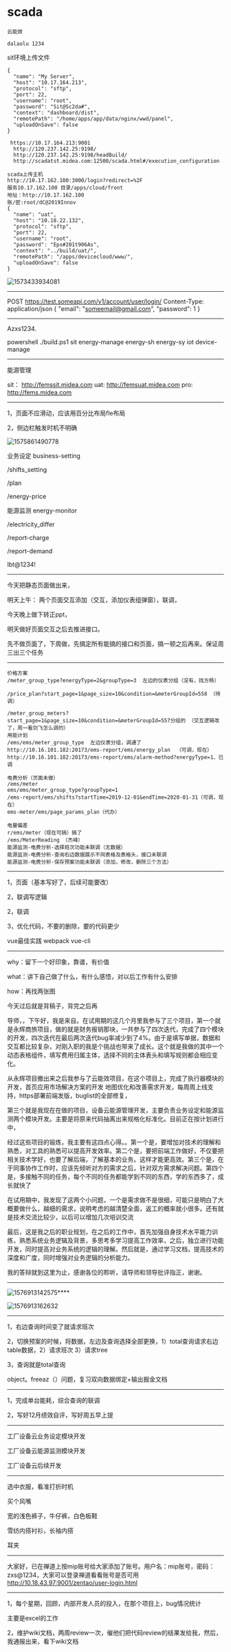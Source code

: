 # scada

```
云能效

dalaolu 1234
```

sit环境上传文件

```
{
  "name": "My Server",
  "host": "10.17.164.213",
  "protocol": "sftp",
  "port": 22,
  "username": "root",
  "password": "Sit@Sc2da#",
  "context": "dashboard/dist",
  "remotePath": "/home/apps/app/data/nginx/wwd/panel",
  "uploadOnSave": false
}
```

```
 https://10.17.164.213:9001
  http://120.237.142.25:9198/
  http://120.237.142.25:9198/headBuild/
  http://scadatst.midea.com:12500/scada.html#/execution_configuration
```

```
scada上传主机
http://10.17.162.100:3000/login?redirect=%2F
服务10.17.162.100 目录/apps/cloud/front
地址：http://10.17.162.100
账/密:root/dC@2019Innov
{
  "name": "uat",
  "host": "10.18.22.132",
  "protocol": "sftp",
  "port": 22,
  "username": "root",
  "password": "Eps#201t906As",
  "context": "../build/uat/",
  "remotePath": "/apps/devicecloud/www/",
  "uploadOnSave": false
}
```



![1573433934081](imge/1573433934081.png)

----

POST https://test.someapi.com/v1/account/user/login/ Content-Type: application/json  { "email": "someemail@gmail.com", "password": 1 }

---

Azxs1234.

powershell ./build.ps1 sit energy-manage energy-sh energy-sy iot device-manage

---

能源管理

sit：	   http://femssit.midea.com
uat: 	   http://femsuat.midea.com
pro: 	   http://fems.midea.com

---

1，页面不应滑动，应该用百分比布局fle布局

2，侧边栏触发时机不明确

![1575861490778](imge/1575861490778.png)

业务设定 business-setting

/shifts_setting

/plan

/energy-price

能源监测 energy-monitor

/electricity_differ

/report-charge

/report-demand

Ibt@1234!

---

今天把静态页面做出来，

明天上午： 两个页面交互添加（交互，添加仪表组弹窗），联调，

今天晚上做下转正ppt，

明天做好页面交互之后去推进接口。

先不做页面了，下周做，先搞定所有能搞的接口和页面，搞一顿之后再来。保证周三出三个任务

****

```
价格方案
/meter_group_type?energyType=2&groupType=3  左边的仪表分组（没有，找方杨）

/price_plan?start_page=1&page_size=10&condition=&meterGroupId=558 （待调）

/meter_group_meters?start_page=1&page_size=10&condition=&meterGroupId=557分组的 （交互逻辑改了，周一看剑飞怎么调的）
用能计划
/ems/ems/meter_group_type  左边仪表分组，调通了
http://10.16.101.182:20173/ems-report/ems/energy_plan  （可调，现在）
http://10.16.101.182:20173/ems-report/ems/alarm-method?energyType=1、已调

电费分析（页面未做）
/ems/meter
ems/ems/meter_group_type?groupType=1
/ems-report/ems/shifts?startTime=2019-12-01&endTime=2020-01-31（可调，现在）
ems-meter/ems/page_params_plan（代办）

电量偏差
r/ems/meter（现在可搞）搞了
/ems/MeterReading （杰峰）
能源监测-电费分析-选择班次功能未联调（无数据）
能源监测-电费分析-查询右边数据展示不同表格及表格头，接口未联调
能源监测-电费分析-保存预案功能未联调（添加，修改，删除三个方法）
```

---

1，页面（基本写好了，后续可能要改）

2，联调写逻辑

2，联调

3，优化代码，不要的删除，要的代码更少



vue最佳实践 webpack vue-cli

----

why：留下一个好印象，靠谱，有价值

what：讲下自己做了什么，有什么感悟，对以后工作有什么安排

how：再找两张图

今天过后就是背稿子，背完之后再

导师，，下午好，我是来自。在试用期的这几个月里我参与了三个项目，第一个就是永辉商旅项目，做的就是财务报销那块，一共参与了四次迭代，完成了四个模块的开发，四次迭代在最后两次迭代bug率减少到了4%。由于是填写单据，数据和交互都比较复杂，对刚入职的我是个挑战也带来了成长。这个就是我做的其中一个动态表格组件，填写费用归属主体，选择不同的主体表头和填写规则都会相应变化。

从永辉项目撤出来之后我参与了云能效项目，在这个项目上，完成了执行器模块的开发，首页应用市场解决方案的开发 地图优化和改善需求开发，每周周上线支持，https部署前端发版，buglist的全部修复，

第三个就是我现在在做的项目，设备云能源管理开发，主要负责业务设定和能源监测两个模块开发。主要是将原来代码抽离出来规格化标准化。目前正在按计划进行中，



经过这些项目的锻炼，我主要有这四点心得。。第一个是，要增加对技术的理解和熟悉，对工具的熟悉可以提高开发效率。第二个是，要把前端工作做好，不仅要把相关技术学好，也要了解后端，了解基本的业务。这样才能更高效。第三个是，在于同事协作工作时，应该先倾听对方的需求之后，针对双方需求解决问题。第四个是，多接触不同的任务，每个不同的任务都能学到不同的东西，学的东西多了，成长就快了



在试用期中，我发现了这两个小问题，一个是需求做不是很细，可能只是明白了大概要做什么，越细的需求，说明考虑的越清楚全面，返工的概率就小很多。还有就是技术交流比较少，以后可以增加几次培训交流



最后，这是我之后的职业规划，在之后的工作中，首先加强自身技术水平能力训练，熟悉系统业务逻辑及背景，多思考多学习提高工作效率，之后，独立进行功能开发，同时提高对业务系统的逻辑的理解。然后就是，通过学习文档，提高技术的深度和广度，同时增强对业务逻辑的分析能力。



我的答辩就到这里为止，感谢各位的聆听，请导师和领导批评指正，谢谢。

----

![1576913142575](imge/1576913142575.png)****

![1576913162632](imge/1576913162632.png)

****

1，右边查询时间变了就请求班次

2，切换预案的时候，将数据，左边及查询选择全部更换，1）total查询请求右边table数据，2）请求班次 3）请求tree

3，查询就是total查询

object。freeaz（）问题，复习双向数据绑定+输出掘金文档

----

1，完成单台能耗，综合查询的联调

2，写好12月绩效自评，写好周五早上提

----



工厂设备云业务设定模块开发



工厂设备云能源监测模块开发



工厂设备云后续开发

---

选中衣服，看准打折时机

买个风嘴

宽的浅色裤子，牛仔裤，白色板鞋

雪纺内搭衬衫，长袖内搭

耳夹

---

大家好，已在禅道上按mip账号给大家添加了账号。用户名：mip账号，密码：zxs@1234，大家可以登录禅道看看账号是否可用 http://10.18.43.97:9001/zentao/user-login.html

---

1，每个星期，回顾，内部开发人员的投入，在那个项目上，bug情况统计

主要是excel的工作

2，维护wiki文档，两周review一次，催他们把代码review的结果发给我，然后，我通报出来，看下wiki文档

